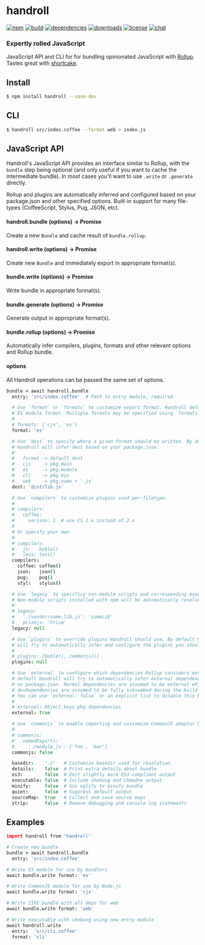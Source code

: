 # handroll
[![npm][npm-img]][npm-url]
[![build][build-img]][build-url]
[![dependencies][dependencies-img]][dependencies-url]
[![downloads][downloads-img]][downloads-url]
[![license][license-img]][license-url]
[![chat][chat-img]][chat-url]

### Expertly rolled JavaScript
JavaScript API and CLI for for bundling opinionated JavaScript with
[Rollup](https://github.com/rollup/rollup). Tastes great with
[shortcake](https://github.com/zeekay/shortcake).

## Install
```bash
$ npm install handroll --save-dev
```

## CLI
```bash
$ handroll src/index.coffee --format web > index.js
```

## JavaScript API
Handroll's JavaScript API provides an interface similar to Rollup, with the
`bundle` step being optional (and only useful if you want to cache the
intermediate bundle). In most cases you'll want to use `.write` or `.generate`
directly.

Rollup and plugins are automatically inferred and configured based on your
package.json and other specified options. Built-in support for many file-types
(CoffeeScript, Stylus, Pug, JSON, etc).

#### handroll.bundle (options) -> Promise
Create a new `Bundle` and cache result of `bundle.rollup`.

#### handroll.write  (options) -> Promise
Create new `Bundle` and immediately export in appropriate format(s).

#### bundle.write    (options) -> Promise
Write bundle in appropriate format(s).

#### bundle.generate (options) -> Promise
Generate output in appropriate format(s).

#### bundle.rollup   (options) -> Promise
Automatically infer compilers, plugins, formats and other relevant options and
Rollup bundle.

#### options
All Handroll operations can be passed the same set of options.

```coffee
bundle = await handroll.bundle
  entry: 'src/index.coffee'  # Path to entry module, required

  # Use `format` or `formats` to customize export format. Handroll defaults to
  # ES module format. Multiple formats may be specified using `formats`:
  #
  # formats: ['cjs', 'es']
  format: 'es'

  # Use `dest` to specify where a given format should be written. By default
  # Handroll will infer dest based on your package.json:
  #
  #   format -> default dest
  #   cjs    -> pkg.main
  #   es     -> pkg.module
  #   cli    -> pkg.bin
  #   web    -> pkg.name + '.js'
  dest: 'dist/lib.js'

  # Use `compilers` to customize plugins used per-filetype.
  #
  # compilers:
  #   coffee:
  #     verison: 1  # use CS 1.x instead of 2.x
  #
  # Or specify your own:
  #
  # compilers:
  #   js:   buble()
  #   less: less()
  compilers:
    coffee: coffee()
    json:   json()
    pug:    pug()
    styl:   stylus()

  # Use `legacy` to specificy non-module scripts and corresponding exports.
  # Non-module scripts installed with npm will be automatically resolved.
  #
  # legacy:
  #   './vendor/some.lib.js': 'someLib'
  #   prismjs: 'Prism'
  legacy: null

  # Use `plugins` to override plugins Handroll should use. By default Handroll
  # will try to automatically infer and configure the plugins you should use.
  #
  # plugins: [buble(), commonjs()]
  plugins: null

  # Use `external` to configure which dependencies Rollup considers external. By
  # default Handroll will try to automatically infer external dependencies based
  # on package.json. Normal dependencies are assumed to be external while
  # devDependencies are assumed to be fully subsumbed during the build step.
  # You can use `external: false` or an explicit list to disable this behavior.
  #
  # external: Object.keys pkg.dependencies
  external: true

  # Use `commonjs` to enable importing and customize CommonJS adaptor behavior.
  #
  # commonjs:
  #   namedExports:
  #     './module.js': ['foo', 'bar']
  commonjs: false

  basedir:    './'   # Customize basedir used for resolution
  details:    false  # Print extra details about bundle
  es3:        false  # Emit slightly more ES3-compliant output
  executable: false  # Include shebang and chmod+x output
  minify:     false  # Use uglify to minify bundle
  quiet:      false  # Suppress default output
  sourceMap:  true   # Collect and save source maps
  strip:      false  # Remove debugging and console log statements
```

## Examples
```coffee
import handroll from 'handroll'

# Create new bundle
bundle = await handroll.bundle
  entry: 'src/index.coffee'

# Write ES module for use by bundlers
await bundle.write format: 'es'

# Write CommonJS module for use by Node.js
await bundle.write format: 'cjs'

# Write IIFE bundle with all deps for web
await bundle.write format: 'web'

# Write executable with shebang using new entry module
await handroll.write
  entry:  'src/cli.coffee'
  format: 'cli'
```

[build-img]:        https://img.shields.io/travis/zeekay/handroll.svg
[build-url]:        https://travis-ci.org/zeekay/handroll
[chat-img]:         https://badges.gitter.im/join-chat.svg
[chat-url]:         https://gitter.im/zeekay/hi
[coverage-img]:     https://coveralls.io/repos/zeekay/handroll/badge.svg?branch=master&service=github
[coverage-url]:     https://coveralls.io/github/zeekay/handroll?branch=master
[dependencies-img]: https://david-dm.org/zeekay/handroll.svg
[dependencies-url]: https://david-dm.org/zeekay/handroll
[downloads-img]:    https://img.shields.io/npm/dm/handroll.svg
[downloads-url]:    http://badge.fury.io/js/handroll
[license-img]:      https://img.shields.io/npm/l/handroll.svg
[license-url]:      https://github.com/zeekay/handroll/blob/master/LICENSE
[npm-img]:          https://img.shields.io/npm/v/handroll.svg
[npm-url]:          https://www.npmjs.com/package/handroll
